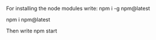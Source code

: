 For installing the node modules write:
npm i -g npm@latest


npm i npm@latest

Then write
npm start
